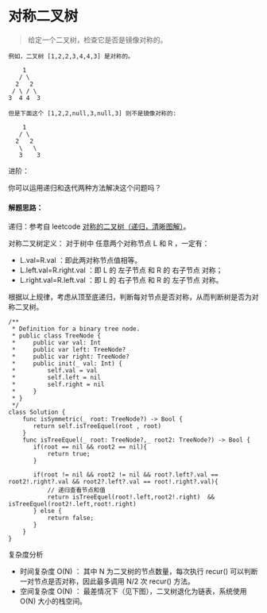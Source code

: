 # 对称二叉树

> 给定一个二叉树，检查它是否是镜像对称的。





```
例如，二叉树 [1,2,2,3,4,4,3] 是对称的。

    1
   / \
  2   2
 / \ / \
3  4 4  3

但是下面这个 [1,2,2,null,3,null,3] 则不是镜像对称的:

    1
   / \
  2   2
   \   \
   3    3
```

进阶：

你可以运用递归和迭代两种方法解决这个问题吗？

#### 解题思路：

递归：参考自 leetcode [对称的二叉树（递归，清晰图解）](https://leetcode-cn.com/problems/dui-cheng-de-er-cha-shu-lcof/solution/mian-shi-ti-28-dui-cheng-de-er-cha-shu-di-gui-qing/)。

对称二叉树定义： 对于树中 任意两个对称节点 L 和 R ，一定有：

- L.val=R.val ：即此两对称节点值相等。
- L.left.val=R.right.val ：即 L 的 左子节点 和 R 的 右子节点 对称；
- L.right.val=R.left.val ：即 L 的 右子节点 和 R 的 左子节点 对称。

根据以上规律，考虑从顶至底递归，判断每对节点是否对称，从而判断树是否为对称二叉树。


```
/**
 * Definition for a binary tree node.
 * public class TreeNode {
 *     public var val: Int
 *     public var left: TreeNode?
 *     public var right: TreeNode?
 *     public init(_ val: Int) {
 *         self.val = val
 *         self.left = nil
 *         self.right = nil
 *     }
 * }
 */
class Solution {
    func isSymmetric(_ root: TreeNode?) -> Bool {
       return self.isTreeEquel(root , root)
    }
    func isTreeEquel(_ root: TreeNode?,_ root2: TreeNode?) -> Bool {
       if(root == nil && root2 == nil){
           return true;
       }

       if(root != nil && root2 != nil && root?.left?.val == root2!.right?.val && root2?.left?.val == root!.right?.val){
           // 递归查看节点和值
           return isTreeEquel(root!.left,root2!.right)  && isTreeEquel(root2!.left,root!.right)
       } else {
           return false;
       }
    }
}
```

复杂度分析

- 时间复杂度 O(N) ： 其中 N 为二叉树的节点数量，每次执行 recur() 可以判断一对节点是否对称，因此最多调用 N/2 次 recur() 方法。
- 空间复杂度 O(N) ： 最差情况下（见下图），二叉树退化为链表，系统使用 O(N) 大小的栈空间。

